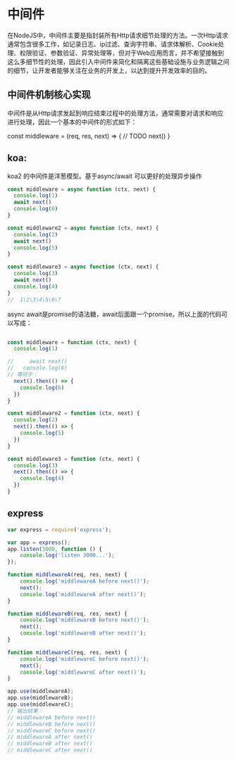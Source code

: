 # 中间件
在NodeJS中，中间件主要是指封装所有Http请求细节处理的方法。一次Http请求通常包含很多工作，如记录日志、ip过滤、查询字符串、请求体解析、Cookie处理、权限验证、参数验证、异常处理等，但对于Web应用而言，并不希望接触到这么多细节性的处理，因此引入中间件来简化和隔离这些基础设施与业务逻辑之间的细节，让开发者能够关注在业务的开发上，以达到提升开发效率的目的。

## 中间件机制核心实现
中间件是从Http请求发起到响应结束过程中的处理方法，通常需要对请求和响应进行处理，因此一个基本的中间件的形式如下：

const middleware = (req, res, next) => {
  // TODO
  next()
}

## koa:

koa2 的中间件是洋葱模型。基于async/await 可以更好的处理异步操作
```js
const middleware = async function (ctx, next) {
  console.log(1)
  await next()
  console.log(6)
}

const middleware2 = async function (ctx, next) {
  console.log(2)
  await next()
  console.log(5)
}

const middleware3 = async function (ctx, next) {
  console.log(3)
  await next()
  console.log(4)
}
//  1\2\3\4\5\6\7 
```

async await是promise的语法糖，await后面跟一个promise，所以上面的代码可以写成：
```js

const middleware = function (ctx, next) {
  console.log(1)

//     await next()
//   console.log(6)
// 等同于：
  next().then(() => {
    console.log(6)
  })
}

const middleware2 = function (ctx, next) {
  console.log(2)
  next().then(() => {
    console.log(5)
  })
}

const middleware3 = function (ctx, next) {
  console.log(3)
  next().then(() => {
    console.log(4)
  })
}
```

## express
```js
var express = require('express');

var app = express();
app.listen(3000, function () {
    console.log('listen 3000...');
});

function middlewareA(req, res, next) {
    console.log('middlewareA before next()');
    next();
    console.log('middlewareA after next()');
}

function middlewareB(req, res, next) {
    console.log('middlewareB before next()');
    next();
    console.log('middlewareB after next()');
}

function middlewareC(req, res, next) {
    console.log('middlewareC before next()');
    next();
    console.log('middlewareC after next()');
}

app.use(middlewareA);
app.use(middlewareB);
app.use(middlewareC);
// 输出结果：
// middlewareA before next()
// middlewareB before next()
// middlewareC before next()
// middlewareA after next()
// middlewareB after next()
// middlewareC after next()
```